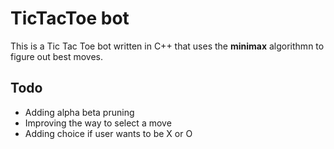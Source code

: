 # TicTacToe bot

This is a Tic Tac Toe bot written in C++ that uses the **minimax** algorithmn to figure out best moves.

## Todo
- Adding alpha beta pruning
- Improving the way to select a move
- Adding choice if user wants to be X or O